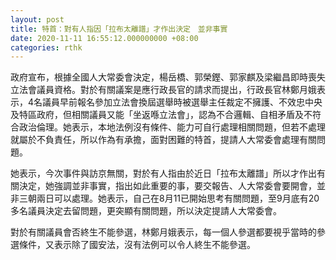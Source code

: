 ```yaml
---
layout: post
title: 特首：對有人指因「拉布太離譜」才作出決定　並非事實
date: 2020-11-11 16:55:12.000000000 +08:00
categories: rthk
---
```


政府宣布，根據全國人大常委會決定，楊岳橋、郭榮鏗、郭家麒及梁繼昌即時喪失立法會議員資格。對於有關議案是應行政長官的請求而提出，行政長官林鄭月娥表示，4名議員早前報名參加立法會換屆選舉時被選舉主任裁定不擁護、不效忠中央及特區政府，但相關議員又能「坐返喺立法會」，認為不合邏輯、自相矛盾及不符合政治倫理。她表示，本地法例沒有條件、能力可自行處理相關問題，但若不處理就屬於不負責任，所以作為有承擔，面對困難的特首，提請人大常委會處理有關問題。

她表示，今次事件與訪京無關，對於有人指由於近日「拉布太離譜」所以才作出有關決定，她強調並非事實，指出如此重要的事，要交報告、人大常委會要開會，並非三朝兩日可以處理。她表示，自己在8月11已開始思考有關問題，至9月底有20多名議員決定去留問題，更突顯有關問題，所以決定提請人大常委會。

對於有關議員會否終生不能參選，林鄭月娥表示，每一個人參選都要視乎當時的參選條件，又表示除了國安法，沒有法例可以令人終生不能參選。
